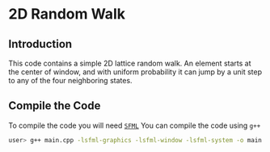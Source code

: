# 2D Random Walk 

## Introduction 

This code contains a simple 2D lattice random walk. An element starts at the center of window, and with uniform probability it can jump by a unit step to any of the four neighboring states. 

## Compile the Code 
To compile the code you will need [`SFML`](https://www.sfml-dev.org/download/)
You can compile the code using `g++` 
```bash 
user> g++ main.cpp -lsfml-graphics -lsfml-window -lsfml-system -o main.x 
```